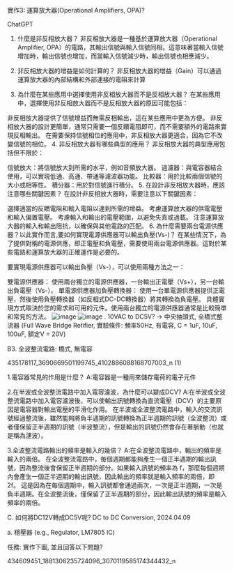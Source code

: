 實作3: 運算放大器(Operational Amplifiers, OPA)?

ChatGPT
1. 什麼是非反相放大器？
非反相放大器是一種基於運算放大器（Operational Amplifier, OPA）的電路，其輸出信號與輸入信號同相。這意味著當輸入信號增加時，輸出信號也增加，而當輸入信號減少時，輸出信號也相應減少。

2. 非反相放大器的增益是如何計算的？
非反相放大器的增益（Gain）可以通過運算放大器的內部結構和外部連接的電阻來計算
3. 為什麼在某些應用中選擇使用非反相放大器而不是反相放大器？
在某些應用中，選擇使用非反相放大器而不是反相放大器的原因可能包括：

非反相放大器提供了信號增益而無需反相輸出，這在某些應用中更為方便。
非反相放大器的設計更簡單，通常只需要一個反饋電阻即可，而不需要額外的電路來實現反相輸出。
在需要保持信號相位的應用中，非反相放大器更適合，因為它不改變信號的相位。
4. 非反相放大器有哪些典型的應用？
非反相放大器的典型應用包括但不限於：

信號放大：將信號放大到所需的水平，例如音頻放大器。
過濾器：與電容器結合使用，可以實現低通、高通、帶通等濾波器功能。
比較器：用於比較兩個信號的大小或相等性。
積分器：用於對信號進行積分。
5. 在設計非反相放大器時，應該注意哪些關鍵因素？
在設計非反相放大器時，需要注意以下關鍵因素：

選擇適當的反饋電阻和輸入電阻以達到所需的增益。
考慮運算放大器的供電電壓和輸入偏置電壓。
考慮輸入和輸出的電壓範圍，以避免失真或過載。
注意運算放大器的輸入和輸出阻抗，以確保與其他電路的匹配。
6. 為什麼需要兩台電源供應器？以此實作而言,要如何實現電源供應器可以輸出負壓(Vs-)？
在某些情況下，為了提供對稱的電源供應，即正電壓和負電壓，需要使用兩台電源供應器。這對於某些電路和運算放大器的正確運作是必要的。

要實現電源供應器可以輸出負壓（Vs-），可以使用兩種方法之一：

雙電源供應器： 使用兩台獨立的電源供應器，一台輸出正電壓（Vs+），另一台輸出負電壓（Vs-）。
單電源供應器加負壓轉換器： 使用一台單電源供應器提供正電壓，然後使用負壓轉換器（如反相式DC-DC轉換器）將其轉換為負電壓。
具體實現方式取決於您的需求和可用的元件。使用兩台獨立的電源供應器通常是比較簡單和常見的方法。
![image](https://github.com/chiu1203/EC2024/assets/162283677/ca8c32a4-ecfb-4b7f-833a-ab8118d2cf30)
![image](https://github.com/chiu1203/EC2024/assets/162283677/70e733fc-38b5-4ced-b064-3202e6027387)
. 10VAC to DC5V? → 中央抽頭式, 全橋式整流器 (Full Wave Bridge Retifier, 實驗條件: 頻率50Hz, 有電容, C = 1uF, 10uF, 100uF, 額定V = 20V)

B3. 全波整流電路: 橋式, 無電容

435178117_3690669501199745_4102886088168707003_n (1)

1.電容器常見的作用是什麼？ A:電容器是一種用來儲存電荷的電子元件

2.在半波或全波整流電路中加入電容濾波，為什麼可以變成DCV? A:在半波或全波整流電路中加入電容濾波後，可以使輸出訊號轉換為直流電壓（DCV）的主要原因是電容器對輸出電壓的平滑化作用。 在半波或全波整流電路中，輸入的交流訊號經過整流後，雖然能夠將負半週期的訊號轉換為正半週期的訊號（全波整流）或者僅保留正半週期的訊號（半波整流），但是輸出的訊號仍然會存在著脈動（也就是稱為漣波）。

3.全波整流電路輸出的頻率是輸入的幾倍？ A:在全波整流電路中，輸出的頻率是輸入的兩倍。 在全波整流電路中，每個週期都能夠產生一個正半週期的輸出訊號，因為整流後會保留正半週期的部分。如果輸入訊號的頻率為 f，那麼每個週期內會產生一個正半週期的輸出訊號，因此輸出的頻率就是輸入頻率的兩倍，即 2f。 這是因為在每個週期中，輸入訊號都會通過兩次，一次是正半週期，一次是負半週期。在全波整流後，僅保留了正半週期的部分，因此輸出訊號的頻率是輸入頻率的兩倍。

C. 如何將DC12V轉成DC5V呢? DC to DC Conversion, 2024.04.09

a. 穩壓器 (e.g., Regulator, LM7805 IC)

任務: 實作下圖, 並且回答以下問題?

434609451_1881306235724096_3070119585174344432_n
